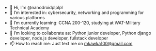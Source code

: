 - 👋 Hi, I’m @nanodroidplplpl
- 👀 I’m interested in: cybersecurity, networking and programming for various platforms 
- 🌱 I’m currently learning: CCNA 200-120, studying at WAT-Military Technical Academy
- 💞️ I’m looking to collaborate as: Python junior developer, Python django developer, node.js developer, fullstack developer
- 📫 How to reach me: Just text me on mkawka100@gmail.com

<!---
nanodroidplplpl/nanodroidplplpl is a ✨ special ✨ repository because its `README.md` (this file) appears on your GitHub profile.
You can click the Preview link to take a look at your changes.
--->
